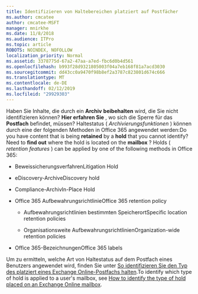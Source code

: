 ```yaml
---
title: Identifizieren von Haltebereichen platziert auf Postfächer
ms.author: cmcatee
author: cmcatee-MSFT
manager: mnirkhe
ms.date: 11/8/2018
ms.audience: ITPro
ms.topic: article
ROBOTS: NOINDEX, NOFOLLOW
localization_priority: Normal
ms.assetid: 3378775d-67a2-47aa-a7ed-fbc6d0b4d561
ms.openlocfilehash: b993f28d9321805003f04a7eb168f81a7acd3030
ms.sourcegitcommit: dd43cc0a9470f98b8ef2a3787c823801d674c666
ms.translationtype: MT
ms.contentlocale: de-DE
ms.lasthandoff: 02/12/2019
ms.locfileid: "29929303"
---
```

<span data-ttu-id="58c02-p101">Haben Sie Inhalte, die durch ein **Archiv** **beibehalten** wird, die Sie nicht identifizieren können? **Hier erfahren Sie** , wo sich die Sperre für das **Postfach** befindet, müssen? Haltestatus ( *Archivierungsfunktionen* ) können durch eine der folgenden Methoden in Office 365 angewendet werden:</span><span class="sxs-lookup"><span data-stu-id="58c02-p101">Do you have content that is being **retained** by a **hold** that you cannot identify? Need to **find out** where the hold is located on the **mailbox** ? Holds (  *retention features*  ) can be applied by one of the following methods in Office 365:</span></span> 
  
- <span data-ttu-id="58c02-105">Beweissicherungsverfahren</span><span class="sxs-lookup"><span data-stu-id="58c02-105">Litigation Hold</span></span> 
    
- <span data-ttu-id="58c02-106">eDiscovery-Archiv</span><span class="sxs-lookup"><span data-stu-id="58c02-106">eDiscovery hold</span></span>
    
- <span data-ttu-id="58c02-107">Compliance-Archiv</span><span class="sxs-lookup"><span data-stu-id="58c02-107">In-Place Hold</span></span>
    
- <span data-ttu-id="58c02-108">Office 365 Aufbewahrungsrichtlinie</span><span class="sxs-lookup"><span data-stu-id="58c02-108">Office 365 retention policy</span></span> 
    
  - <span data-ttu-id="58c02-109">Aufbewahrungsrichtlinien bestimmten Speicherort</span><span class="sxs-lookup"><span data-stu-id="58c02-109">Specific location retention policies</span></span>
    
  - <span data-ttu-id="58c02-110">Organisationsweite Aufbewahrungsrichtlinien</span><span class="sxs-lookup"><span data-stu-id="58c02-110">Organization-wide retention policies</span></span>
    
- <span data-ttu-id="58c02-111">Office 365-Bezeichnungen</span><span class="sxs-lookup"><span data-stu-id="58c02-111">Office 365 labels</span></span>
    
<span data-ttu-id="58c02-112">Um zu ermitteln, welche Art von Haltestatus auf dem Postfach eines Benutzers angewendet wird, finden Sie unter [So identifizieren Sie den Typ des platziert eines Exchange Online-Postfachs halten](https://docs.microsoft.com/office365/securitycompliance/identify-a-hold-on-an-exchange-online-mailbox).</span><span class="sxs-lookup"><span data-stu-id="58c02-112">To identify which type of hold is applied to a user's mailbox, see [How to identify the type of hold placed on an Exchange Online mailbox](https://docs.microsoft.com/office365/securitycompliance/identify-a-hold-on-an-exchange-online-mailbox).</span></span>
  

